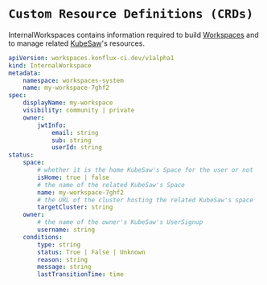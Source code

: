 # `Custom Resource Definitions (CRDs)`

InternalWorkspaces contains information required to build [Workspaces](../rest-api/crds.md) and to manage related [KubeSaw](https://github.com/codeready-toolchain)'s resources.

```yaml
apiVersion: workspaces.konflux-ci.dev/v1alpha1
kind: InternalWorkspace
metadata:
    namespace: workspaces-system
    name: my-workspace-7ghf2
spec:
    displayName: my-workspace
    visibility: community | private
    owner:
        jwtInfo:
            email: string
            sub: string
            userId: string
status:
    space:
        # whether it is the home KubeSaw's Space for the user or not
        isHome: true | false
        # the name of the related KubeSaw's Space
        name: my-workspace-7ghf2
        # the URL of the cluster hosting the related KubeSaw's space
        targetCluster: string
    owner:
        # the name of the owner's KubeSaw's UserSignup
        username: string
    conditions:
        type: string
        status: True | False | Unknown
        reason: string
        message: string
        lastTransitionTime: time
```
